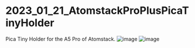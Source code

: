 # 2023_01_21_AtomstackProPlusPicaTinyHolder
Pica Tiny Holder for the A5 Pro of Atomstack.
![image](https://user-images.githubusercontent.com/106495897/213936842-9107dc4c-83c1-4b25-b616-aed2ac64028f.png)
![image](https://user-images.githubusercontent.com/106495897/213936864-352e64df-dc86-4a24-8ad9-e5070040dfa4.png)
